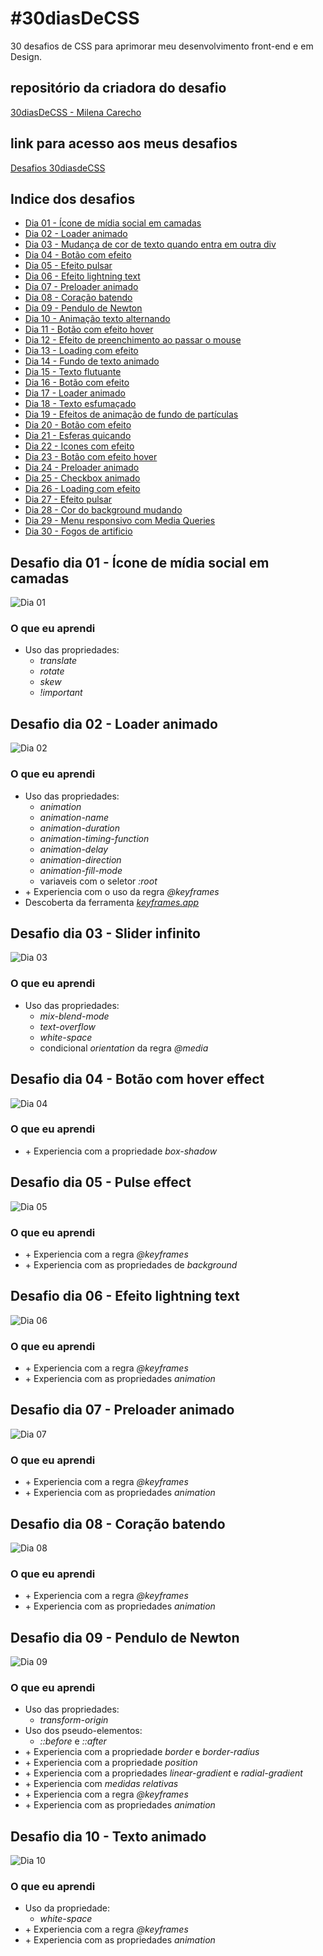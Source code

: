# #30diasDeCSS
 30 desafios de CSS para aprimorar meu desenvolvimento front-end e em Design.

## repositório da criadora do desafio

[30diasDeCSS - Milena Carecho](https://github.com/MilenaCarecho/30diasDeCSS)

## link para acesso aos meus desafios

[Desafios 30diasdeCSS](https://waynerocha.github.io/30diasDeCSS/)

## Indice dos desafios

* [Dia 01 - Ícone de mídia social em camadas](#id01)
* [Dia 02 - Loader animado](#id02)
* [Dia 03 - Mudança de cor de texto quando entra em outra div](#id03)
* [Dia 04 - Botão com efeito](#id04)
* [Dia 05 - Efeito pulsar](#id05)
* [Dia 06 - Efeito lightning text](#id06)
* [Dia 07 - Preloader animado](#id07)  
* [Dia 08 - Coração batendo](#id08)
* [Dia 09 - Pendulo de Newton](#id09)
* [Dia 10 - Animação texto alternando](#id10)
* [Dia 11 - Botão com efeito hover](#id11)
* [Dia 12 - Efeito de preenchimento ao passar o mouse](#id12)
* [Dia 13 - Loading com efeito](#id13)
* [Dia 14 - Fundo de texto animado](#id14)
* [Dia 15 - Texto flutuante](#id15)
* [Dia 16 - Botão com efeito](#id16)
* [Dia 17 - Loader animado](#id17)
* [Dia 18 - Texto esfumaçado](#id18)
* [Dia 19 - Efeitos de animação de fundo de partículas](#id19)
* [Dia 20 - Botão com efeito](#id20)
* [Dia 21 - Esferas quicando](#id21)
* [Dia 22 - Icones com efeito](#id22)
* [Dia 23 - Botão com efeito hover](#id23)
* [Dia 24 - Preloader animado](#id24)
* [Dia 25 - Checkbox animado](#id25)
* [Dia 26 - Loading com efeito](#id26)
* [Dia 27 - Efeito pulsar](#id27)
* [Dia 28 - Cor do background mudando](#id28)
* [Dia 29 - Menu responsivo com Media Queries](#id29)
* [Dia 30 - Fogos de artificio](#id30)


##  Desafio dia 01 - Ícone de mídia social em camadas <a name="id01"></a>

![Dia 01](https://github.com/WayneRocha/30diasDeCSS/blob/main/videos_desafios/d1-vid.gif)

### O que eu aprendi

* Uso das propriedades:
    * <em>translate</em>
    * <em>rotate</em>
    * <em>skew</em>
    * <em>!important</em>

##  Desafio dia 02 - Loader animado <a name="id02"></a>

![Dia 02](https://github.com/WayneRocha/30diasDeCSS/blob/main/videos_desafios/d2-vid.gif)

### O que eu aprendi

* Uso das propriedades:
    * <em>animation</em>
    * <em>animation-name</em>
    * <em>animation-duration</em>
    * <em>animation-timing-function</em>
    * <em>animation-delay </em>
    * <em>animation-direction</em>
    * <em>animation-fill-mode</em>
    * variaveis com o seletor <em>:root</em>
* +&nbsp;Experiencia com o uso da regra <em>@keyframes</em>
* Descoberta da ferramenta [<em>keyframes.app</em>](https://keyframes.app/animate/)


##  Desafio dia 03 - Slider infinito <a name="id03"></a>

![Dia 03](https://github.com/WayneRocha/30diasDeCSS/blob/main/videos_desafios/d3-vid.gif)

### O que eu aprendi

* Uso das propriedades:
    * <em>mix-blend-mode</em>
    * <em>text-overflow</em>
    * <em>white-space</em>
    * condicional <em>orientation</em> da regra <em>@media</em>

##  Desafio dia 04 - Botão com hover effect <a name="id04"></a>

![Dia 04](https://github.com/WayneRocha/30diasDeCSS/blob/main/videos_desafios/d4-vid.gif)

### O que eu aprendi

* +&nbsp;Experiencia com a propriedade <em>box-shadow</em>

##  Desafio dia 05 - Pulse effect <a name="id05"></a>

![Dia 05](https://github.com/WayneRocha/30diasDeCSS/blob/main/videos_desafios/d5-vid.gif)

### O que eu aprendi

* +&nbsp;Experiencia com a regra <em>@keyframes</em>
* +&nbsp;Experiencia com as propriedades de <em>background</em>

##  Desafio dia 06 - Efeito lightning text <a name="id06"></a>

![Dia 06](https://github.com/WayneRocha/30diasDeCSS/blob/main/videos_desafios/d6-vid.gif)

### O que eu aprendi

* +&nbsp;Experiencia com a regra <em>@keyframes</em>
* +&nbsp;Experiencia com as propriedades <em>animation</em>

##  Desafio dia 07 - Preloader animado <a name="id07"></a>

![Dia 07](https://github.com/WayneRocha/30diasDeCSS/blob/main/videos_desafios/d7-vid.gif)

### O que eu aprendi

* +&nbsp;Experiencia com a regra <em>@keyframes</em>
* +&nbsp;Experiencia com as propriedades <em>animation</em>

##  Desafio dia 08 - Coração batendo <a name="id08"></a>

![Dia 08](https://github.com/WayneRocha/30diasDeCSS/blob/main/videos_desafios/d8-vid.gif)

### O que eu aprendi

* +&nbsp;Experiencia com a regra <em>@keyframes</em>
* +&nbsp;Experiencia com as propriedades <em>animation</em>

##  Desafio dia 09 - Pendulo de Newton <a name="id09"></a>

![Dia 09](https://github.com/WayneRocha/30diasDeCSS/blob/main/videos_desafios/d9-vid.gif)

### O que eu aprendi

* Uso das propriedades:
    * <em>transform-origin</em>
* Uso dos pseudo-elementos:
    * <em>::before</em> e <em>::after</em>
* +&nbsp;Experiencia com a propriedade <em>border</em> e <em>border-radius</em>
* +&nbsp;Experiencia com a propriedade <em>position</em>
* +&nbsp;Experiencia com a propriedades <em>linear-gradient</em> e <em>radial-gradient</em>
* +&nbsp;Experiencia com <em>medidas relativas</em>
* +&nbsp;Experiencia com a regra <em>@keyframes</em>
* +&nbsp;Experiencia com as propriedades <em>animation</em>

##  Desafio dia 10 - Texto animado <a name="id10"></a>

![Dia 10](https://github.com/WayneRocha/30diasDeCSS/blob/main/videos_desafios/d10-vid.gif)

### O que eu aprendi

* Uso da propriedade:
    * <em>white-space</em>
* +&nbsp;Experiencia com a regra <em>@keyframes</em>
* +&nbsp;Experiencia com as propriedades <em>animation</em>
